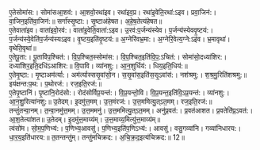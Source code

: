 

  
ए॒तेसोमा॑स:। सोमा॑सआ॒शव॑:। आ॒शवो॒रथा॑इव। रथा॑इव॒प्र। रथा॑इ॒वेति॒रथा॑:ऽइव। प्रवा॒जिन॑:। वा॒जिन॒इति॑वा॒जिन॑:॥ सर्गा॑स्सृ॒ष्टा:। सृ॒ष्टाअ॑हेषत। अ॒हे॒ष॒तेत्य॑हेषत॥  
ए॒तेवाता॑इव। वाता॑इवो॒रव॑:। वाता॑इ॒वेति॒वाता॑:ऽइव। उ॒रव॑:प॒र्जन्य॑स्येव। प॒र्जन्य॑स्येववृ॒ष्टय॑:। प॒र्जन्य॑स्ये॒वेति॑प॒र्जन्य॑स्यऽइव। वृ॒ष्टय॒इति॑वृ॒ष्टय॑:॥ अ॒ग्नेरि॑वभ्र॒मा:। अ॒ग्नेरि॒वेत्य॒ग्ने:ऽइ॑व। भ्र॒मावृथा॑। वृथेति॒वृथा॑॥  
ए॒तेपू॒ता:। पू॒तावि॑प॒श्चित॑:। वि॒प॒श्चित॒स्सोमा॑स:। वि॒प॒श्चित॒इति॑वि॒प॒:ऽचित॑:। सोमा॑सो॒दध्या॑शिर:। दध्या॑शिर॒इति॒दधि॑ऽआशिर:॥ वि॒पावि। व्या॑नशु:। आ॒न॒शुर्धिय॑:। धिय॒इति॒धिय॑:॥  
ए॒तेमृ॒ष्टा:। मृ॒ष्टाअम॑र्त्या:। अम॑र्त्यास्ससृ॒वांसो॒न। स॒सृ॒वांस॒इति॑स॒सृ॒ऽवांस॑:। नश॑श्रमु:। श॒श्र॒मु॒रिति॑शश्रमु:॥ इय॑क्षन्त:प॒थ:। प॒थोरज॑:। रज॒इति॒रज॑:॥  
ए॒तेपृ॒ष्टानि॑। पृ॒ष्टानि॒रोद॑सो:। रोद॑सोर्विप्र॒यन्त॑:। वि॒प्र॒यन्तो॒वि। वि॒प्र॒यन्त॒इति॑वि॒ऽप्र॒यन्त॑:। व्या॑नशु:। आ॒न॒शु॒रित्या॑नशु:॥ उ॒तेदम्। इ॒दमु॑त्त॒मम्। उ॒त्त॒मंरज॑:। उ॒त्त॒ममित्यु॒त्ऽत॒मम्। रज॒इति॒रज॑:॥  
तन्तुं॑तन्वा॒नम्। त॒न्वा॒नमु॑त्त॒मम्। उ॒त्त॒ममनु॑। उ॒त्त॒ममित्यु॒त्ऽत॒मम्। अनु॑प्र॒वत॑:। प्र॒वत॑आशत। प्र॒वतेति॑प्र॒ऽवत॑:। आ॒श॒तेत्या॑शत॥ उ॒तेदम्। इ॒दमु॑त्त॒माय्य॑म्। उ॒त्त॒माय्य॒मित्यु॑त्त॒माय्य॑म्॥  
त्वंसो॑म। सो॒म॒प॒णिभ्य॑:। प॒णिभ्य॒आवसु॑। प॒णिभ्य॒इति॑प॒णिऽभ्य॑:। आवसु॑। वसु॒गव्या॑नि। गव्या॑निधारय:। धा॒र॒य॒इति॑धारय:॥ त॒तन्तन्तु॑म्। तन्तु॑मचिक्रद:। अ॒चि॒क्र॒द॒इत्य॑चिक्रद:॥ 12॥  
